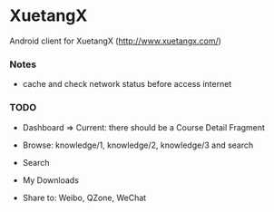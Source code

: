 XuetangX
========

Android client for XuetangX (http://www.xuetangx.com/)


### Notes

+ cache and check network status before access internet


### TODO

+ Dashboard => Current: there should be a Course Detail Fragment

+ Browse: knowledge/1, knowledge/2, knowledge/3 and search

+ Search

+ My Downloads

+ Share to: Weibo, QZone, WeChat
